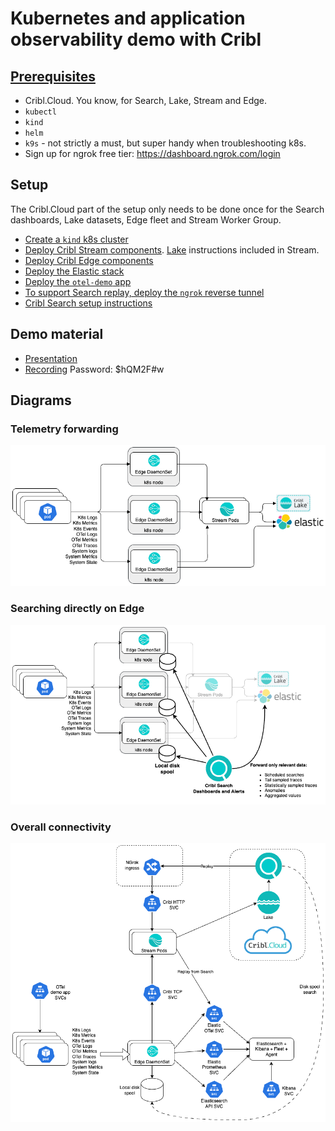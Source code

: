 # Kubernetes and application observability demo with Cribl

## [Prerequisites](./PREREQUISITES.md)
* Cribl.Cloud. You know, for Search, Lake, Stream and Edge.
* `kubectl`
* `kind`
* `helm`
* `k9s` - not strictly a must, but super handy when troubleshooting k8s.
* Sign up for ngrok free tier: https://dashboard.ngrok.com/login

## Setup
The Cribl.Cloud part of the setup only needs to be done once for the Search dashboards, Lake datasets, Edge fleet and Stream Worker Group.
* [Create a `kind` k8s cluster](./kind/SETUP_KIND.md)
* [Deploy Cribl Stream components](./cribl/stream/STREAM_SETUP.md). [Lake](./cribl/lake/LAKE_SETUP.md) instructions included in Stream.
* [Deploy Cribl Edge components](./cribl/edge/EDGE_SETUP.md)
* [Deploy the Elastic stack](./elastic/ELASTIC_SETUP.md)
* [Deploy the `otel-demo` app](./otel-demo/APP_SETUP.md)
* [To support Search replay, deploy the `ngrok` reverse tunnel](./ngrok/NGROK_SETUP.md)
* [Cribl Search setup instructions](./cribl/search/SEARCH_SETUP.md)

## Demo material
* [Presentation](https://docs.google.com/presentation/d/1YpUe1XLNAUBW9JwJXoqTwcCjkkNiwUHTxUXfimFOnck/edit#slide=id.g2e67515ea38_0_847)
* [Recording](https://cribl.zoom.us/rec/share/kUJe_50eWgm4dk1RA48DpbCmC4gv9oxfLui6ZyqD-3PLgppc3flHzOYoOdyXdqkh.ZRROFJhnwAhwUccZ) Password: $hQM2F#w

## Diagrams
### Telemetry forwarding
![diagram](./images/resulting-forwarding.png)

### Searching directly on Edge
![diagram](./images/search-in-spool.png)

### Overall connectivity
![diagram](images/k8s-o11y-demo.png)